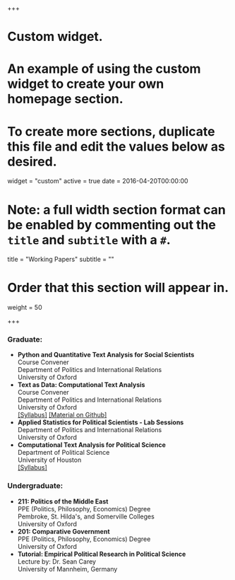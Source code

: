 
+++
# Custom widget.
# An example of using the custom widget to create your own homepage section.
# To create more sections, duplicate this file and edit the values below as desired.
widget = "custom"
active = true
date = 2016-04-20T00:00:00

# Note: a full width section format can be enabled by commenting out the `title` and `subtitle` with a `#`.
title = "Working Papers"
subtitle = ""

# Order that this section will appear in.
weight = 50

+++


### Graduate:<br/>
- **Python and Quantitative Text Analysis for Social Scientists**<br/> Course Convener <br/> Department of Politics and International Relations <br/> University of Oxford <br/>
- **Text as Data: Computational Text Analysis**<br/> Course Convener <br/> Department of Politics and International Relations <br/> University of Oxford <br/>[[Syllabus]](https://www.dropbox.com/s/39b2by3rb87gspb/Syllabus___Oxford_Text_Analysis.pdf?dl=0)  [[Material on Github]](https://github.com/aelshehawy/text-as-data-computational-text-analysis-oxford
)<br/>
- **Applied Statistics for Political Scientists - Lab Sessions**<br/> Department of Politics and International Relations <br/> University of Oxford <br/> 
- **Computational Text Analysis for Political Science**  <br/> Department of Political Science <br/> University of Houston <br/> [[Syllabus]](https://www.dropbox.com/s/zjeofcbphzgvjfi/Computational.pdf?dl=0)<br/>


### Undergraduate:<br/>
- **211: Politics of the Middle East**  <br/>  PPE (Politics, Philosophy, Economics) Degree<br/> Pembroke, St. Hilda's, and Somerville Colleges<br/> University of Oxford <br/> 
- **201: Comparative Government**   <br/>  PPE (Politics, Philosophy, Economics) Degree <br/> University of Oxford <br/> 
- **Tutorial: Empirical Political Research in Political Science**   <br/> Lecture by: Dr. Sean Carey<br/>  University of Mannheim, Germany
